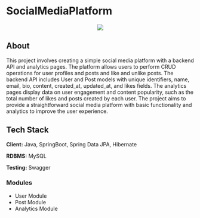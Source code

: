 # SocialMediaPlatform

<p align="center">
  <img src="https://www.linkpicture.com/q/SocialMediaPlatform.png"/>
</p>

## About

This project involves creating a simple social media platform with a backend API and analytics pages. The platform allows users to perform CRUD operations for user profiles and posts and like and unlike posts. The backend API includes User and Post models with unique identifiers, name, email, bio, content, created_at, updated_at, and likes fields. The analytics pages display data on user engagement and content popularity, such as the total number of likes and posts created by each user. The project aims to provide a straightforward social media platform with basic functionality and analytics to improve the user experience.

## Tech Stack

**Client:** Java, SpringBoot, Spring Data JPA, Hibernate

**RDBMS:** MySQL

**Testing:** Swagger


### Modules
- User Module
- Post Module
-	Analytics Module
